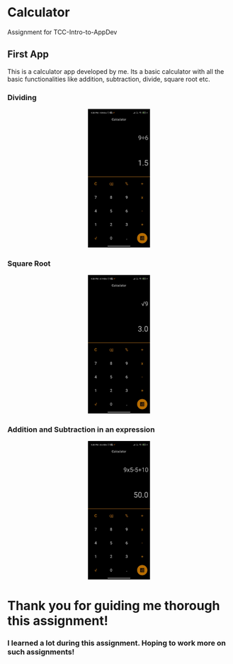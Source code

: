 # Calculator

Assignment for TCC-Intro-to-AppDev

## First App
This is a calculator app developed by me. Its a basic calculator with all the basic functionalities like addition, subtraction, divide, square root etc.

### Dividing
<p align="center">
<img src="images/divide.jpeg" width="140">
</p>

### Square Root
<p align="center">
<img src="images/sqrt.jpeg" width="140">
</p>

### Addition and Subtraction in an expression
<p align="center">
<img src="images/expression.jpeg" width="140">
</p>


# Thank you for guiding me thorough this assignment!
### I learned a lot during this assignment. Hoping to work more on such assignments!

